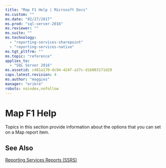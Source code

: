 ```yaml
---
title: "Map F1 Help | Microsoft Docs"
ms.custom: ""
ms.date: "02/27/2017"
ms.prod: "sql-server-2016"
ms.reviewer: ""
ms.suite: ""
ms.technology: 
  - "reporting-services-sharepoint"
  - "reporting-services-native"
ms.tgt_pltfrm: ""
ms.topic: "reference"
applies_to: 
  - "SQL Server 2016"
ms.assetid: c481a170-dc94-424f-a37c-d16003171d29
caps.latest.revision: 4
ms.author: "maggies"
manager: "erikre"
robots: noindex,nofollow
---
```

# Map F1 Help
  Topics in this section provide information about the options that you can set on a Map report item.  
  
## See Also  
 [Reporting Services Reports &#40;SSRS&#41;](../reporting-services/reports/reporting-services-reports-ssrs.md)  
  
  